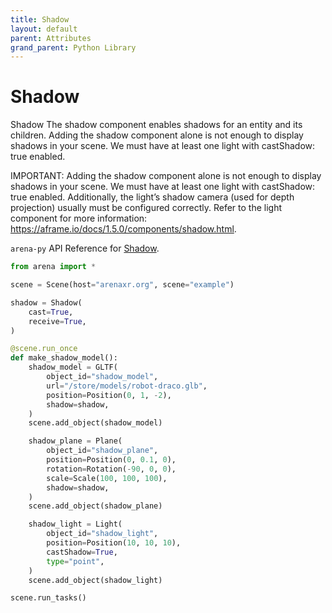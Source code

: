 ```yaml
---
title: Shadow
layout: default
parent: Attributes
grand_parent: Python Library
---
```


# Shadow
Shadow
The shadow component enables shadows for an entity and its children. Adding the shadow component alone is not enough to display shadows in your scene. We must have at least one light with castShadow: true enabled.

IMPORTANT: Adding the shadow component alone is not enough to display shadows in your scene. We must have at least one light with castShadow: true enabled.
Additionally, the light’s shadow camera (used for depth projection) usually must be configured correctly. Refer to the light component for more information: https://aframe.io/docs/1.5.0/components/shadow.html.

`arena-py` API Reference for [Shadow](/content/python-api/attributes/shadow).

```python
from arena import *

scene = Scene(host="arenaxr.org", scene="example")

shadow = Shadow(
    cast=True,
    receive=True,
)

@scene.run_once
def make_shadow_model():
    shadow_model = GLTF(
        object_id="shadow_model",
        url="/store/models/robot-draco.glb",
        position=Position(0, 1, -2),
        shadow=shadow,
    )
    scene.add_object(shadow_model)

    shadow_plane = Plane(
        object_id="shadow_plane",
        position=Position(0, 0.1, 0),
        rotation=Rotation(-90, 0, 0),
        scale=Scale(100, 100, 100),
        shadow=shadow,
    )
    scene.add_object(shadow_plane)

    shadow_light = Light(
        object_id="shadow_light",
        position=Position(10, 10, 10),
        castShadow=True,
        type="point",
    )
    scene.add_object(shadow_light)

scene.run_tasks()
```
